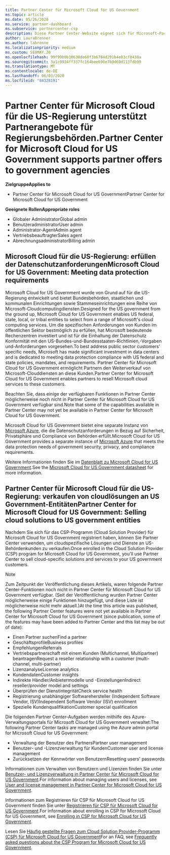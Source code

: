 ```yaml
---
title: Partner Center für Microsoft Cloud for US Government
ms.topic: article
ms.date: 05/26/2020
ms.service: partner-dashboard
ms.subservice: partnercenter-csp
description: Diese Partner Center-Website eignet sich für Microsoft-Partner, die Microsoft-cloudlösungen für Kunden anbieten, die mit Regierungsbehörden in der USA arbeiten.
author: LauraBrenner
ms.author: labrenne
ms.localizationpriority: medium
ms.custom: SEOMAY.20
ms.openlocfilehash: 99f99b0b10630de60f3b6784d291b4e03cf8438a
ms.sourcegitcommit: 3a1c0934ff337fc164bee690e7b9d69d113fdb99
ms.translationtype: MT
ms.contentlocale: de-DE
ms.lasthandoff: 06/03/2020
ms.locfileid: "84328191"
---
```

# <a name="partner-center-for-microsoft-cloud-for-us-government-supports-partner-offers-to-government-agencies"></a><span data-ttu-id="d6217-103">Partner Center für Microsoft Cloud für die US-Regierung unterstützt Partnerangebote für Regierungsbehörden.</span><span class="sxs-lookup"><span data-stu-id="d6217-103">Partner Center for Microsoft Cloud for US Government supports partner offers to government agencies</span></span>

<span data-ttu-id="d6217-104">**Zielgruppe**</span><span class="sxs-lookup"><span data-stu-id="d6217-104">**Applies to**</span></span>

- <span data-ttu-id="d6217-105">Partner Center für Microsoft Cloud for US Government</span><span class="sxs-lookup"><span data-stu-id="d6217-105">Partner Center for Microsoft Cloud for US Government</span></span>

<span data-ttu-id="d6217-106">**Geeignete Rollen**</span><span class="sxs-lookup"><span data-stu-id="d6217-106">**Appropriate roles**</span></span>

- <span data-ttu-id="d6217-107">Globaler Administrator</span><span class="sxs-lookup"><span data-stu-id="d6217-107">Global admin</span></span>
- <span data-ttu-id="d6217-108">Benutzeradministrator</span><span class="sxs-lookup"><span data-stu-id="d6217-108">User admin</span></span>
- <span data-ttu-id="d6217-109">Administrator-Agent</span><span class="sxs-lookup"><span data-stu-id="d6217-109">Admin agent</span></span>
- <span data-ttu-id="d6217-110">Vertriebsbeauftragter</span><span class="sxs-lookup"><span data-stu-id="d6217-110">Sales agent</span></span>
- <span data-ttu-id="d6217-111">Abrechnungsadministrator</span><span class="sxs-lookup"><span data-stu-id="d6217-111">Billing admin</span></span>

## <a name="microsoft-cloud-for-us-government-meeting-data-protection-requirements"></a><span data-ttu-id="d6217-112">Microsoft Cloud für die US-Regierung: erfüllen der Datenschutzanforderungen</span><span class="sxs-lookup"><span data-stu-id="d6217-112">Microsoft Cloud for US Government: Meeting data protection requirements</span></span>

<span data-ttu-id="d6217-113">Microsoft Cloud for US Government wurde von Grund auf für die US-Regierung entwickelt und bietet Bundesbehörden, staatlichen und kommunalen Einrichtungen sowie Stammeseinrichtungen eine Reihe von Microsoft-Cloudcomputingdiensten.</span><span class="sxs-lookup"><span data-stu-id="d6217-113">Designed for the US government from the ground up, Microsoft Cloud for US Government enables US federal, state, local, or tribal entities to select from a range of Microsoft's cloud computing services.</span></span> <span data-ttu-id="d6217-114">Um die spezifischen Anforderungen von Kunden im öffentlichen Sektor bestmöglich zu erfüllen, hat Microsoft bedeutende Rechenzentren investiert und ist für die Einhaltung der Datenschutz Konformität mit den US-Bundes-und-Bundesstaaten-Richtlinien,-Vorgaben und-Anforderungen vorgesehen.</span><span class="sxs-lookup"><span data-stu-id="d6217-114">To best address public sector customers' specific needs, Microsoft has made significant investment in data centers and is dedicated to meeting data protection compliance with US federal and state policies, mandates, and requirements.</span></span> <span data-ttu-id="d6217-115">Partner Center für Microsoft Cloud for US Government ermöglicht Partnern den Weiterverkauf von Microsoft-Clouddiensten an diese Kunden.</span><span class="sxs-lookup"><span data-stu-id="d6217-115">Partner Center for Microsoft Cloud for US Government enables partners to resell Microsoft cloud services to these customers.</span></span>

<span data-ttu-id="d6217-116">Beachten Sie, dass einige der verfügbaren Funktionen in Partner Center möglicherweise noch nicht in Partner Center für Microsoft Cloud for US Government verfügbar sind.</span><span class="sxs-lookup"><span data-stu-id="d6217-116">Note that some of the capabilities available in Partner Center may not yet be available in Partner Center for Microsoft Cloud for US Government.</span></span>

<span data-ttu-id="d6217-117">Microsoft Cloud for US Government bietet eine separate Instanz von [Microsoft Azure](https://azure.microsoft.com/overview/clouds/government/), die die Datenschutzanforderungen in Bezug auf Sicherheit, Privatsphäre und Compliance von Behörden erfüllt.</span><span class="sxs-lookup"><span data-stu-id="d6217-117">Microsoft Cloud for US Government provides a separate instance of [Microsoft Azure](https://azure.microsoft.com/overview/clouds/government/) that meets the data protection needs of government security, privacy, and compliance requirements.</span></span> 

<span data-ttu-id="d6217-118">Weitere Informationen finden Sie im [Datenblatt zu Microsoft Cloud for US Government](https://download.microsoft.com/download/C/9/C/C9CA3002-DFC4-4ADA-841F-DF42AEC042FB/Microsoft_Azure_Government_Datasheet_EN_US.PDF).</span><span class="sxs-lookup"><span data-stu-id="d6217-118">See the [Microsoft Cloud for US Government datasheet](https://download.microsoft.com/download/C/9/C/C9CA3002-DFC4-4ADA-841F-DF42AEC042FB/Microsoft_Azure_Government_Datasheet_EN_US.PDF) for more information.</span></span>

## <a name="partner-center-for-microsoft-cloud-for-us-government-selling-cloud-solutions-to-us-government-entities"></a><span data-ttu-id="d6217-119">Partner Center für Microsoft Cloud für die US-Regierung: verkaufen von cloudlösungen an US Government-Entitäten</span><span class="sxs-lookup"><span data-stu-id="d6217-119">Partner Center for Microsoft Cloud for US Government: Selling cloud solutions to US government entities</span></span>

<span data-ttu-id="d6217-120">Nachdem Sie sich für das CSP-Programm (Cloud Solution Provider) für Microsoft Cloud for US Government registriert haben, können Sie Partner Center verwenden, um cloudspezifische Lösungen und Dienste an US-Behördenkunden zu verkaufen.</span><span class="sxs-lookup"><span data-stu-id="d6217-120">Once enrolled in the Cloud Solution Provider (CSP) program for Microsoft Cloud for US Government, you'll use Partner Center to sell cloud-specific solutions and services to your US government customers.</span></span> 

> [!NOTE]  
> <span data-ttu-id="d6217-121">Zum Zeitpunkt der Veröffentlichung dieses Artikels, waren folgende Partner Center-Funktionen noch nicht in Partner Center für Microsoft Cloud for US Government verfügbar. (Seit der Veröffentlichung wurden Partner Center möglicherweise einige Funktionen hinzugefügt, und diese Liste ist möglicherweise nicht mehr aktuell.)</span><span class="sxs-lookup"><span data-stu-id="d6217-121">At the time this article was published, the following Partner Center features were not yet available in Partner Center for Microsoft Cloud for US Government (since publication, some of the features may have been added to Partner Center and this list may be out of date):</span></span>

- <span data-ttu-id="d6217-122">Einen Partner suchen</span><span class="sxs-lookup"><span data-stu-id="d6217-122">Find a partner</span></span>
- <span data-ttu-id="d6217-123">Geschäftsprofile</span><span class="sxs-lookup"><span data-stu-id="d6217-123">Business profiles</span></span>
- <span data-ttu-id="d6217-124">Empfehlungen</span><span class="sxs-lookup"><span data-stu-id="d6217-124">Referrals</span></span>
- <span data-ttu-id="d6217-125">Vertriebspartnerschaft mit einem Kunden (Multichannel, Multipartner) beantragen</span><span class="sxs-lookup"><span data-stu-id="d6217-125">Request a reseller relationship with a customer (multi-channel, multi-partner)</span></span>
- <span data-ttu-id="d6217-126">Lizenzanalyse</span><span class="sxs-lookup"><span data-stu-id="d6217-126">License analytics</span></span>
- <span data-ttu-id="d6217-127">Kundendaten</span><span class="sxs-lookup"><span data-stu-id="d6217-127">Customer insights</span></span>
- <span data-ttu-id="d6217-128">Indirekte Händler/Anbietermodelle und -Einstellungen</span><span class="sxs-lookup"><span data-stu-id="d6217-128">Indirect reseller/provider model and settings</span></span>
- <span data-ttu-id="d6217-129">Überprüfen der Dienstintegrität</span><span class="sxs-lookup"><span data-stu-id="d6217-129">Check service health</span></span>
- <span data-ttu-id="d6217-130">Registrierung unabhängiger Softwarehersteller (Independent Software Vendor, ISV)</span><span class="sxs-lookup"><span data-stu-id="d6217-130">Independent Software Vendor (ISV) enrollment</span></span>
- <span data-ttu-id="d6217-131">Spezielle Kundenqualifikation</span><span class="sxs-lookup"><span data-stu-id="d6217-131">Customer special qualification</span></span>

<span data-ttu-id="d6217-132">Die folgenden Partner Center-Aufgaben werden mithilfe des Azure-Verwaltungsportals für Microsoft Cloud for US Government verwaltet:</span><span class="sxs-lookup"><span data-stu-id="d6217-132">The following Partner Center tasks are managed using the Azure admin portal for Microsoft Cloud for US Government:</span></span> 

- <span data-ttu-id="d6217-133">Verwaltung der Benutzer des Partners</span><span class="sxs-lookup"><span data-stu-id="d6217-133">Partner user management</span></span>
- <span data-ttu-id="d6217-134">Benutzer- und -Lizenzverwaltung für Kunden</span><span class="sxs-lookup"><span data-stu-id="d6217-134">Customer user and license management</span></span>
- <span data-ttu-id="d6217-135">Zurücksetzen der Kennwörter von Benutzern</span><span class="sxs-lookup"><span data-stu-id="d6217-135">Resetting users' passwords</span></span>

<span data-ttu-id="d6217-136">Informationen zum Verwalten von Benutzern und Lizenzen finden Sie unter [Benutzer- und Lizenzverwaltung in Partner Center für Microsoft Cloud for US Government](user-management-in-partner-center-for-microsoft-us-govt-cloud.md).</span><span class="sxs-lookup"><span data-stu-id="d6217-136">For information about managing users and licenses, see [User and license management in Partner Center for Microsoft Cloud for US Government](user-management-in-partner-center-for-microsoft-us-govt-cloud.md).</span></span>

<span data-ttu-id="d6217-137">Informationen zum Registrieren für CSP für Microsoft Cloud for US Government finden Sie unter [Registrieren für CSP für Microsoft Cloud for US Government](enroll-in-csp-for-microsoft-us-govt-cloud.md).</span><span class="sxs-lookup"><span data-stu-id="d6217-137">For information about enrolling in CSP for Microsoft Cloud for US Government, see [Enrolling in CSP for Microsoft Cloud for US Government](enroll-in-csp-for-microsoft-us-govt-cloud.md).</span></span>

<span data-ttu-id="d6217-138">Lesen Sie [Häufig gestellte Fragen zum Cloud Solution Provider-Programm (CSP) für Microsoft Cloud for US Government](faq-for-us-govt-cloud.md)</span><span class="sxs-lookup"><span data-stu-id="d6217-138">For an FAQ, see [Frequently asked questions about the CSP Program for Microsoft Cloud for US Government](faq-for-us-govt-cloud.md).</span></span>
